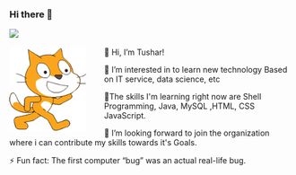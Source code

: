 ### Hi there 👋

![](https://visitor-badge.glitch.me/badge?page_id=TusharS07.TusharS07)
<br />


 <img align="left" height="150" src="https://raw.githubusercontent.com/hicodersofficial/images/main/giphy%20(2).gif" style="margin-right: 2rem;"/>
👋 Hi, I’m Tushar!

👀 I’m interested in to learn new technology Based on IT service, data science, etc

🌱The skills I'm learning right now are Shell Programming, Java, MySQL ,HTML, CSS JavaScript.

💞️ I’m looking forward to join the organization where i can contribute my skills towards it's Goals.

⚡️ Fun fact: The first computer “bug” was an actual real-life bug.
